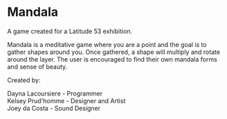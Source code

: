 # Mandala  
A game created for a Latitude 53 exhibition.  

Mandala is a meditative game where you are a point and the goal is to gather shapes around you. Once gathered, a shape will multiply and rotate around the layer. The user is encouraged to find their own mandala forms and sense of beauty.  


Created by:  

Dayna Lacoursiere - Programmer  
Kelsey Prud'homme - Designer and Artist  
Joey da Costa - Sound Designer  
